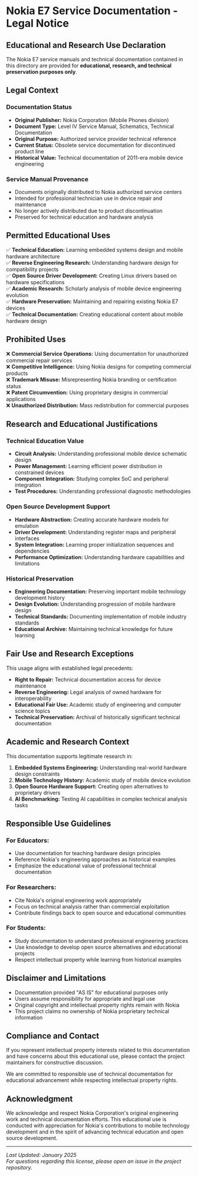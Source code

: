 # Nokia E7 Service Documentation - Legal Notice

## Educational and Research Use Declaration

The Nokia E7 service manuals and technical documentation contained in this directory are provided for **educational, research, and technical preservation purposes only**.

## Legal Context

### Documentation Status
- **Original Publisher:** Nokia Corporation (Mobile Phones division)
- **Document Type:** Level IV Service Manual, Schematics, Technical Documentation
- **Original Purpose:** Authorized service provider technical reference
- **Current Status:** Obsolete service documentation for discontinued product line
- **Historical Value:** Technical documentation of 2011-era mobile device engineering

### Service Manual Provenance
- Documents originally distributed to Nokia authorized service centers
- Intended for professional technician use in device repair and maintenance
- No longer actively distributed due to product discontinuation
- Preserved for technical education and hardware analysis

## Permitted Educational Uses

✅ **Technical Education:** Learning embedded systems design and mobile hardware architecture  
✅ **Reverse Engineering Research:** Understanding hardware design for compatibility projects  
✅ **Open Source Driver Development:** Creating Linux drivers based on hardware specifications  
✅ **Academic Research:** Scholarly analysis of mobile device engineering evolution  
✅ **Hardware Preservation:** Maintaining and repairing existing Nokia E7 devices  
✅ **Technical Documentation:** Creating educational content about mobile hardware design  

## Prohibited Uses

❌ **Commercial Service Operations:** Using documentation for unauthorized commercial repair services  
❌ **Competitive Intelligence:** Using Nokia designs for competing commercial products  
❌ **Trademark Misuse:** Misrepresenting Nokia branding or certification status  
❌ **Patent Circumvention:** Using proprietary designs in commercial applications  
❌ **Unauthorized Distribution:** Mass redistribution for commercial purposes  

## Research and Educational Justifications

### Technical Education Value
- **Circuit Analysis:** Understanding professional mobile device schematic design
- **Power Management:** Learning efficient power distribution in constrained devices
- **Component Integration:** Studying complex SoC and peripheral integration
- **Test Procedures:** Understanding professional diagnostic methodologies

### Open Source Development Support
- **Hardware Abstraction:** Creating accurate hardware models for emulation
- **Driver Development:** Understanding register maps and peripheral interfaces
- **System Integration:** Learning proper initialization sequences and dependencies
- **Performance Optimization:** Understanding hardware capabilities and limitations

### Historical Preservation
- **Engineering Documentation:** Preserving important mobile technology development history
- **Design Evolution:** Understanding progression of mobile hardware design
- **Technical Standards:** Documenting implementation of mobile industry standards
- **Educational Archive:** Maintaining technical knowledge for future learning

## Fair Use and Research Exceptions

This usage aligns with established legal precedents:

- **Right to Repair:** Technical documentation access for device maintenance
- **Reverse Engineering:** Legal analysis of owned hardware for interoperability
- **Educational Fair Use:** Academic study of engineering and computer science topics
- **Technical Preservation:** Archival of historically significant technical documentation

## Academic and Research Context

This documentation supports legitimate research in:

1. **Embedded Systems Engineering:** Understanding real-world hardware design constraints
2. **Mobile Technology History:** Academic study of mobile device evolution  
3. **Open Source Hardware Support:** Creating open alternatives to proprietary drivers
4. **AI Benchmarking:** Testing AI capabilities in complex technical analysis tasks

## Responsible Use Guidelines

### For Educators:
- Use documentation for teaching hardware design principles
- Reference Nokia's engineering approaches as historical examples
- Emphasize the educational value of professional technical documentation

### For Researchers:
- Cite Nokia's original engineering work appropriately
- Focus on technical analysis rather than commercial exploitation
- Contribute findings back to open source and educational communities

### For Students:
- Study documentation to understand professional engineering practices
- Use knowledge to develop open source alternatives and educational projects
- Respect intellectual property while learning from historical examples

## Disclaimer and Limitations

- Documentation provided "AS IS" for educational purposes only
- Users assume responsibility for appropriate and legal use
- Original copyright and intellectual property rights remain with Nokia
- This project claims no ownership of Nokia proprietary technical information

## Compliance and Contact

If you represent intellectual property interests related to this documentation and have concerns about this educational use, please contact the project maintainers for constructive discussion.

We are committed to responsible use of technical documentation for educational advancement while respecting intellectual property rights.

## Acknowledgment

We acknowledge and respect Nokia Corporation's original engineering work and technical documentation efforts. This educational use is conducted with appreciation for Nokia's contributions to mobile technology development and in the spirit of advancing technical education and open source development.

---

*Last Updated: January 2025*  
*For questions regarding this license, please open an issue in the project repository.*
